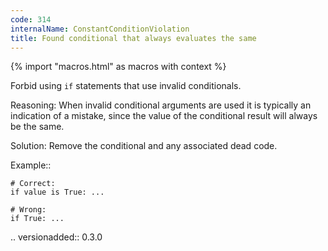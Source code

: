 ```yaml
---
code: 314
internalName: ConstantConditionViolation
title: Found conditional that always evaluates the same
---
```


{% import "macros.html" as macros with context %}


Forbid using ``if`` statements that use invalid conditionals.

Reasoning:
    When invalid conditional arguments are used
    it is typically an indication of a mistake, since
    the value of the conditional result will always be the same.

Solution:
    Remove the conditional and any associated dead code.

Example::

    # Correct:
    if value is True: ...

    # Wrong:
    if True: ...

.. versionadded:: 0.3.0